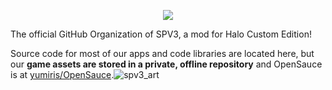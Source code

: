 <p align="center" style="">
<img src="https://user-images.githubusercontent.com/7243190/189053001-5672a34a-f363-49df-8421-09a0c83f5e13.png"/>
</p>
  
The official GitHub Organization of SPV3, a mod for Halo Custom Edition!

Source code for most of our apps and code libraries are located here, but our **game assets are stored in a private, offline repository** and OpenSauce is at [yumiris/OpenSauce](https://github.com/yumiris/OpenSauce).![spv3_art]()
